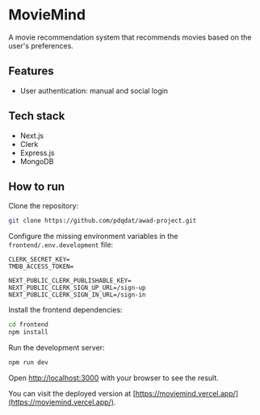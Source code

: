 # MovieMind

A movie recommendation system that recommends movies based on the user's preferences.

## Features

-   User authentication: manual and social login

## Tech stack

-   Next.js
-   Clerk
-   Express.js
-   MongoDB

## How to run

Clone the repository:

```bash
git clone https://github.com/pdqdat/awad-project.git
```

Configure the missing environment variables in the `frontend/.env.development` file:

```frontend/.env.development
CLERK_SECRET_KEY=
TMDB_ACCESS_TOKEN=

NEXT_PUBLIC_CLERK_PUBLISHABLE_KEY=
NEXT_PUBLIC_CLERK_SIGN_UP_URL=/sign-up
NEXT_PUBLIC_CLERK_SIGN_IN_URL=/sign-in
```

Install the frontend dependencies:

```bash
cd frontend
npm install
```

Run the development server:

```bash
npm run dev
```

Open [http://localhost:3000](http://localhost:3000) with your browser to see the result.

You can visit the deployed version at [https://moviemind.vercel.app/](https://moviemind.vercel.app/).
